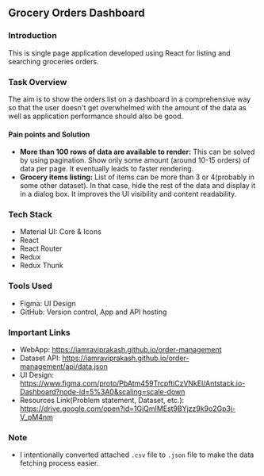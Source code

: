 ## Grocery Orders Dashboard

### Introduction
This is single page application developed using React for listing and searching groceries orders.

### Task Overview
The aim is to show the orders list on a dashboard in a comprehensive way so that the user doesn't get overwhelmed with the amount of the data as well as application performance should also be good.

#### Pain points and Solution
  * **More than 100 rows of data are available to render:** This can be solved by using pagination. Show only some amount (around 10-15 orders) of data per page. It eventually leads to faster rendering.
  * **Grocery items listing:** List of items can be more than 3 or 4(probably in some other dataset). In that case, hide the rest of the data and display it in a dialog box. It improves the UI visibility and content readability.

### Tech Stack
* Material UI: Core & Icons
* React
* React Router
* Redux
* Redux Thunk

### Tools Used
* Figma: UI Design
* GitHub: Version control, App and API hosting

### Important Links
* WebApp: https://iamraviprakash.github.io/order-management
* Dataset API: https://iamraviprakash.github.io/order-management/api/data.json
* UI Design: https://www.figma.com/proto/PbAtm459TrcpftiCzVNkEl/Antstack.io-Dashboard?node-id=5%3A0&scaling=scale-down
* Resources Link(Problem statement, Dataset, etc.): https://drive.google.com/open?id=1GiQmIMEst9BYjzz9k9o2Gp3j-V_pM4nm

### Note
* I intentionally converted attached `.csv` file to `.json` file to make the data fetching process easier.
